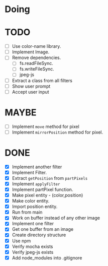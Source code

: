 # Doing

# TODO

- [ ] Use color-name library.
- [ ] Implement Image.
- [ ] Remove dependencies.
  - [ ] fs.readFileSync.
  - [ ] fs.writeFileSync.
  - [ ] jpeg-js
- [ ] Extract a class from all filters
- [ ] Show user prompt
- [ ] Accept user input

# MAYBE

- [ ] Implement `move` method for pixel
- [ ] Implement  `mirrorPosition` method for pixel.

# DONE

- [x] Implement another filter
- [x] Implement Filter.
- [x] Extract `getPosition` from `partPixels`
- [x] Implement `applyFilter`
- [x] Implement partPixel function.
- [x] Make pixel entity - (color,position)
- [x] Make color entity.
- [x] Import position entity.
- [x] Run from main
- [x] Work on buffer instead of any other image
- [x] Implement one filter 
- [x] Get one buffer from an image
- [x] Create directory structure
- [x] Use npm
- [x] Verify mocha exists
- [x] Verify jpeg-js exists
- [x] Add node_modules into .gitignore
